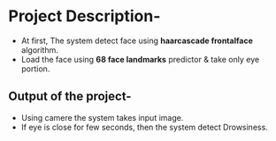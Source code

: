 # Project Description-
* At first, The system detect face using **haarcascade frontalface** algorithm.
* Load the face using **68 face landmarks** predictor & take only eye portion.

## Output of the project-
* Using camere the system takes input image.
* If eye is close for few seconds, then the system detect Drowsiness.
